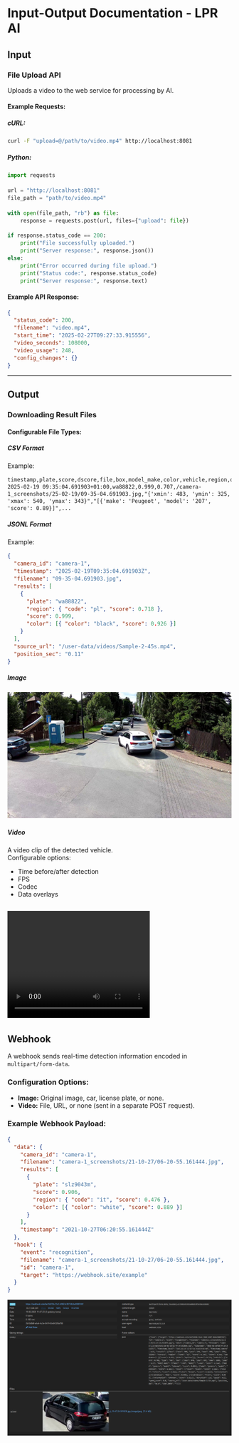 # Input-Output Documentation - LPR AI

## Input

### File Upload API

Uploads a video to the web service for processing by AI.

#### Example Requests:

##### cURL:

```sh
curl -F "upload=@/path/to/video.mp4" http://localhost:8081
```

##### Python:

```python
import requests

url = "http://localhost:8081"
file_path = "path/to/video.mp4"

with open(file_path, "rb") as file:
    response = requests.post(url, files={"upload": file})

if response.status_code == 200:
    print("File successfully uploaded.")
    print("Server response:", response.json())
else:
    print("Error occurred during file upload.")
    print("Status code:", response.status_code)
    print("Server response:", response.text)
```

#### Example API Response:

```json
{
  "status_code": 200,
  "filename": "video.mp4",
  "start_time": "2025-02-27T09:27:33.915556",
  "video_seconds": 108000,
  "video_usage": 248,
  "config_changes": {}
}
```

---

## Output

### Downloading Result Files

#### Configurable File Types:

##### **CSV Format**

Example:

```csv
timestamp,plate,score,dscore,file,box,model_make,color,vehicle,region,orientation,candidates,source_url,position_sec,direction
2025-02-19 09:35:04.691903+01:00,wa88822,0.999,0.707,/camera-1_screenshots/25-02-19/09-35-04.691903.jpg,"{'xmin': 483, 'ymin': 325, 'xmax': 540, 'ymax': 343}","[{'make': 'Peugeot', 'model': '207', 'score': 0.89}]",...
```

##### **JSONL Format**

Example:

```json
{
  "camera_id": "camera-1",
  "timestamp": "2025-02-19T09:35:04.691903Z",
  "filename": "09-35-04.691903.jpg",
  "results": [
    {
      "plate": "wa88822",
      "region": { "code": "pl", "score": 0.718 },
      "score": 0.999,
      "color": [{ "color": "black", "score": 0.926 }]
    }
  ],
  "source_url": "/user-data/videos/Sample-2-45s.mp4",
  "position_sec": "0.11"
}
```

##### **Image**

![Image of detected vehicle](/files/sample.jpg "Detected vehicle")

##### **Video**

A video clip of the detected vehicle.  
Configurable options:

- Time before/after detection
- FPS
- Codec
- Data overlays

## <video src="/files/sample.mp4" width="320" height="240" controls></video>

## Webhook

A webhook sends real-time detection information encoded in `multipart/form-data`.

### Configuration Options:

- **Image:** Original image, car, license plate, or none.
- **Video:** File, URL, or none (sent in a separate POST request).

### Example Webhook Payload:

```json
{
  "data": {
    "camera_id": "camera-1",
    "filename": "camera-1_screenshots/21-10-27/06-20-55.161444.jpg",
    "results": [
      {
        "plate": "slz9043m",
        "score": 0.906,
        "region": { "code": "it", "score": 0.476 },
        "color": [{ "color": "white", "score": 0.889 }]
      }
    ],
    "timestamp": "2021-10-27T06:20:55.161444Z"
  },
  "hook": {
    "event": "recognition",
    "filename": "camera-1_screenshots/21-10-27/06-20-55.161444.jpg",
    "id": "camera-1",
    "target": "https://webhook.site/example"
  }
}
```

![Webhook example](/files/sample-webook-response.png "Webhook example")
